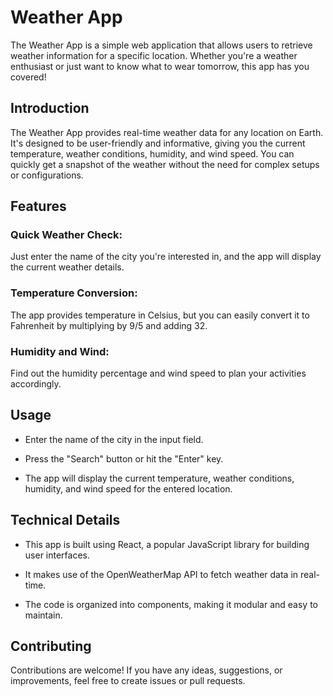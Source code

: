 # Weather App

The Weather App is a simple web application that allows users to retrieve weather information for a specific location. Whether you're a weather enthusiast or just want to know what to wear tomorrow, this app has you covered!

## Introduction

The Weather App provides real-time weather data for any location on Earth. It's designed to be user-friendly and informative, giving you the current temperature, weather conditions, humidity, and wind speed. You can quickly get a snapshot of the weather without the need for complex setups or configurations.

## Features

### Quick Weather Check:
 Just enter the name of the city you're interested in, and the app will display the current weather details.

### Temperature Conversion: 
The app provides temperature in Celsius, but you can easily convert it to Fahrenheit by multiplying by 9/5 and adding 32.

### Humidity and Wind: 
Find out the humidity percentage and wind speed to plan your activities accordingly.

## Usage

- Enter the name of the city in the input field.

- Press the "Search" button or hit the "Enter" key.

- The app will display the current temperature, weather conditions, humidity, and wind speed for the entered location.

## Technical Details

- This app is built using React, a popular JavaScript library for building user interfaces.

- It makes use of the OpenWeatherMap API to fetch weather data in real-time.

- The code is organized into components, making it modular and easy to maintain.

## Contributing

Contributions are welcome! If you have any ideas, suggestions, or improvements, feel free to create issues or pull requests.
